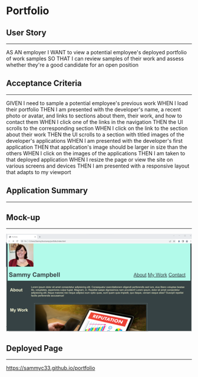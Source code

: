 # Portfolio

## User Story
---
AS AN employer
I WANT to view a potential employee's deployed portfolio of work samples
SO THAT I can review samples of their work and assess whether they're a good candidate for an open position

## Acceptance Criteria 
---
GIVEN I need to sample a potential employee's previous work
WHEN I load their portfolio
THEN I am presented with the developer's name, a recent photo or avatar, and links to sections about them, their work, and how to contact them
WHEN I click one of the links in the navigation
THEN the UI scrolls to the corresponding section
WHEN I click on the link to the section about their work
THEN the UI scrolls to a section with titled images of the developer's applications
WHEN I am presented with the developer's first application
THEN that application's image should be larger in size than the others
WHEN I click on the images of the applications
THEN I am taken to that deployed application
WHEN I resize the page or view the site on various screens and devices
THEN I am presented with a responsive layout that adapts to my viewport

## Application Summary
---


## Mock-up
---
![Portfolio](https://github.com/sammyc33/portfolio/blob/main/assets/images/portfoliomock.png)

## Deployed Page
---
https://sammyc33.github.io/portfolio
